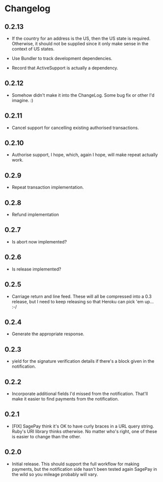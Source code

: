 # Changelog

## 0.2.13

* If the country for an address is the US, then the US state is required.
  Otherwise, it should not be supplied since it only make sense in the context
  of US states.

* Use Bundler to track development dependencies.

* Record that ActiveSupport is actually a dependency.

## 0.2.12

* Somehow didn't make it into the ChangeLog. Some bug fix or other I'd
  imagine. :)

## 0.2.11

* Cancel support for cancelling existing authorised transactions.

## 0.2.10

* Authorise support, I hope, which, again I hope, will make repeat actually work.

## 0.2.9

* Repeat transaction implementation.

## 0.2.8

* Refund implementation

## 0.2.7

* Is abort now implemented?

## 0.2.6

* Is release implemented?

## 0.2.5

* Carriage return and line feed. These will all be compressed into a 0.3
  release, but I need to keep releasing so that Heroku can pick 'em up... :-/

## 0.2.4

* Generate the appropriate response.

## 0.2.3

* yield for the signature verification details if there's a block given in the
  notification.

## 0.2.2

* Incorporate additional fields I'd missed from the notification. That'll make
  it easier to find payments from the notification.

## 0.2.1

* [FIX] SagePay think it's OK to have curly braces in a URL query string.
  Ruby's URI library thinks otherwise. No matter who's right, one of these is
  easier to change than the other.

## 0.2.0

* Initial release. This should support the full workflow for making payments,
  but the notification side hasn't been tested again SagePay in the wild so
  you mileage probably will vary.
